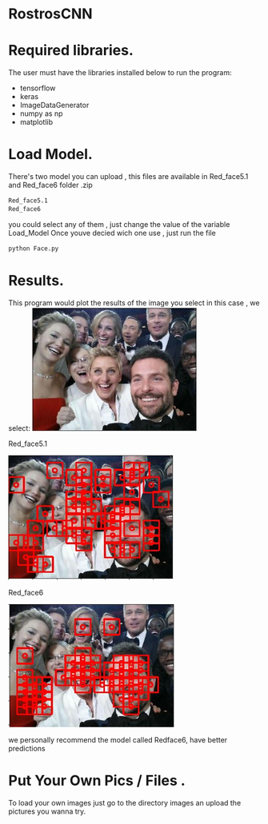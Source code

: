 # RostrosCNN
Required libraries.
===================
The user must have the libraries installed below to run the program:

* tensorflow
* keras
* ImageDataGenerator
* numpy as np
* matplotlib

Load Model.
===================
There's two model you can upload , this files are available in Red_face5.1 and Red_face6 folder .zip
```bash
Red_face5.1
Red_face6
```
you could select any of them , just change the value of the variable Load_Model 
Once youve decied wich one use , just run the file 
```bash
python Face.py 
```
Results.
===================
This program would plot the results of the image you select in this case , we select:
![Screenshot](https://github.com/julianapads/RostrosCNN/blob/master/or.JPG)

Red_face5.1

![Screenshot](https://github.com/julianapads/RostrosCNN/blob/master/51.JPG)

Red_face6

![Screenshot](https://github.com/julianapads/RostrosCNN/blob/master/6.JPG)

we personally recommend the model called Redface6, have better predictions

Put Your Own Pics / Files .
===================
To load your own images just go to the directory images an upload the pictures you wanna try.

